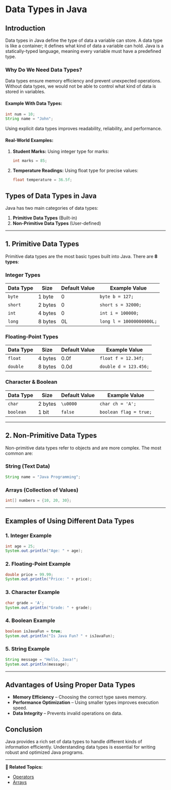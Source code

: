 # Data Types in Java

## Introduction
Data types in Java define the type of data a variable can store. A data type is like a container; it defines what kind of data a variable can hold. Java is a statically-typed language, meaning every variable must have a predefined type.

### **Why Do We Need Data Types?**
Data types ensure memory efficiency and prevent unexpected operations. Without data types, we would not be able to control what kind of data is stored in variables.

#### **Example With Data Types:**
```java
int num = 10;
String name = "John";
```
Using explicit data types improves readability, reliability, and performance.

#### **Real-World Examples:**
1. **Student Marks:** Using integer type for marks:
   ```java
   int marks = 85;
   ```
2. **Temperature Readings:** Using float type for precise values:
   ```java
   float temperature = 36.5f;
   ```

## Types of Data Types in Java
Java has two main categories of data types:
1. **Primitive Data Types** (Built-in)
2. **Non-Primitive Data Types** (User-defined)

---

## 1. Primitive Data Types
Primitive data types are the most basic types built into Java. There are **8 types**:

### **Integer Types**
| Data Type | Size  | Default Value | Example Value |
|-----------|-------|---------------|---------------|
| `byte`    | 1 byte  | 0  | `byte b = 127;` |
| `short`   | 2 bytes | 0  | `short s = 32000;` |
| `int`     | 4 bytes | 0  | `int i = 100000;` |
| `long`    | 8 bytes | 0L | `long l = 10000000000L;` |

### **Floating-Point Types**
| Data Type | Size  | Default Value | Example Value |
|-----------|-------|---------------|---------------|
| `float`   | 4 bytes | 0.0f  | `float f = 12.34f;` |
| `double`  | 8 bytes | 0.0d  | `double d = 123.456;` |

### **Character & Boolean**
| Data Type  | Size  | Default Value | Example Value |
|------------|-------|---------------|---------------|
| `char`     | 2 bytes | `\u0000`  | `char ch = 'A';` |
| `boolean`  | 1 bit  | `false`  | `boolean flag = true;` |

---

## 2. Non-Primitive Data Types

Non-primitive data types refer to objects and are more complex. The most common are:

### **String (Text Data)**
```java
String name = "Java Programming";
```

### **Arrays (Collection of Values)**
```java
int[] numbers = {10, 20, 30};
```

---

## Examples of Using Different Data Types

### **1. Integer Example**
```java
int age = 25;
System.out.println("Age: " + age);
```

### **2. Floating-Point Example**
```java
double price = 99.99;
System.out.println("Price: " + price);
```

### **3. Character Example**
```java
char grade = 'A';
System.out.println("Grade: " + grade);
```

### **4. Boolean Example**
```java
boolean isJavaFun = true;
System.out.println("Is Java Fun? " + isJavaFun);
```

### **5. String Example**
```java
String message = "Hello, Java!";
System.out.println(message);
```

---

## Advantages of Using Proper Data Types
- **Memory Efficiency** – Choosing the correct type saves memory.
- **Performance Optimization** – Using smaller types improves execution speed.
- **Data Integrity** – Prevents invalid operations on data.

## Conclusion
Java provides a rich set of data types to handle different kinds of information efficiently. Understanding data types is essential for writing robust and optimized Java programs.

---

**🔗 Related Topics:**
- [Operators](../operators)
- [Arrays](../arrays)

